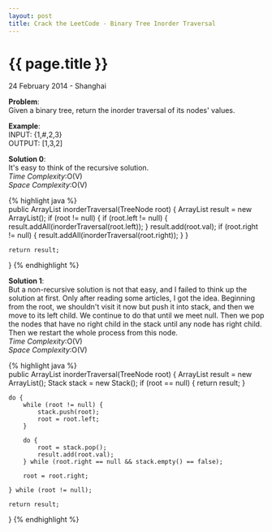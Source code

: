 ```yaml
---
layout: post
title: Crack the LeetCode - Binary Tree Inorder Traversal
---
```


{{ page.title }}
================

<p class="meta">24 February 2014 - Shanghai </p>

**Problem**:  
Given a binary tree, return the inorder traversal of its nodes' values.

**Example**:    
INPUT: {1,#,2,3}  
OUTPUT:  [1,3,2]

**Solution 0**:  
It's easy to think of the recursive solution.    
*Time Complexity*:O(V)  
*Space Complexity*:O(V)  

{% highlight java %}  
public ArrayList<Integer> inorderTraversal(TreeNode root) {
    ArrayList<Integer> result = new ArrayList<Integer>();
    if (root != null) {
        if (root.left != null) {
            result.addAll(inorderTraversal(root.left));
        }
        result.add(root.val);
        if (root.right != null) {
            result.addAll(inorderTraversal(root.right));
        }
    }

    return result;
}
{% endhighlight %}


**Solution 1**:  
But a non-recursive solution is not that easy, and I failed to think up the solution at first. Only after reading some articles, I got the idea. Beginning from the root, we shouldn't visit it now but push it into stack, and then we move to its left child. We continue to do that until we meet null. Then we pop the nodes that have no right child in the stack until any node has right child. Then we restart the whole process from this node.  
*Time Complexity*:O(V)  
*Space Complexity*:O(V)  

{% highlight java %}  
public ArrayList<Integer> inorderTraversal(TreeNode root) {
    ArrayList<Integer> result = new ArrayList<Integer>();
    Stack<TreeNode> stack = new Stack<TreeNode>();
    if (root == null) {
        return result;
    }

    do {
        while (root != null) {
            stack.push(root);
            root = root.left;
        }

        do {
            root = stack.pop();
            result.add(root.val);
        } while (root.right == null && stack.empty() == false);

        root = root.right;

    } while (root != null);

    return result;
}
{% endhighlight %}
